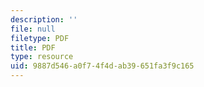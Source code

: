 ```yaml
---
description: ''
file: null
filetype: PDF
title: PDF
type: resource
uid: 9887d546-a0f7-4f4d-ab39-651fa3f9c165
---
```

